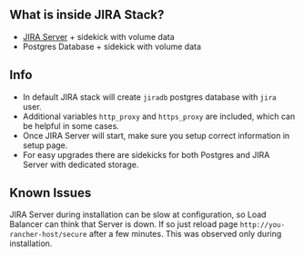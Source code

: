 ## What is inside JIRA Stack?
* [JIRA Server](https://hub.docker.com/r/matisq/jira-server/) + sidekick with volume data
* Postgres Database + sidekick with volume data

## Info
* In default JIRA stack will create `jiradb` postgres database with `jira` user.  
* Additional variables `http_proxy` and `https_proxy` are included, which can be helpful in some cases.
* Once JIRA Server will start, make sure you setup correct information in setup page.
* For easy upgrades there are sidekicks for both Postgres and JIRA Server with dedicated storage.

## Known Issues
JIRA Server during installation can be slow at configuration, so Load Balancer can think that Server is down. If so just reload page `http://you-rancher-host/secure` after a few minutes. This was observed only during installation.
